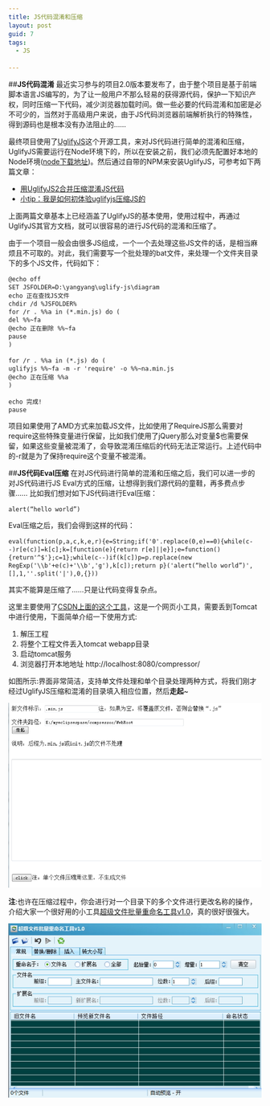 ```yaml
---
title: JS代码混淆和压缩
layout: post
guid: 7
tags:
  - JS
   
---
```



##**JS代码混淆**
最近实习参与的项目2.0版本要发布了，由于整个项目是基于前端脚本语言JS编写的，为了让一般用户不那么轻易的获得源代码，保护一下知识产权，同时压缩一下代码，减少浏览器加载时间。做一些必要的代码混淆和加密是必不可少的，当然对于高级用户来说，由于JS代码浏览器前端解析执行的特殊性，得到源码也是根本没有办法阻止的……

最终项目使用了[UglifyJS](https://github.com/mishoo/UglifyJS2)这个开源工具，来对JS代码进行简单的混淆和压缩，UglifyJS需要运行在Node环境下的，所以在安装之前，我们必须先配置好本地的Node环境([node下载地址](http://nodejs.org/))。然后通过自带的NPM来安装UglifyJS，可参考如下两篇文章：

- [用UglifyJS2合并压缩混淆JS代码](http://blog.fens.me/nodejs-uglifyjs2-js/?utm_source=tuicool)
- [小tip：我是如何初体验uglifyjs压缩JS的](http://www.zhangxinxu.com/wordpress/2013/01/uglifyjs-compress-js/)

上面两篇文章基本上已经涵盖了UglifyJS的基本使用，使用过程中，再通过UglifyJS其官方文档，就可以很容易的进行JS代码的混淆和压缩了。

由于一个项目一般会由很多JS组成，一个一个去处理这些JS文件的话，是相当麻烦且不可取的。对此，我们需要写一个批处理的bat文件，来处理一个文件夹目录下的多个JS文件，代码如下：

    @echo off
    SET JSFOLDER=D:\yangyang\uglify-js\diagram
    echo 正在查找JS文件
    chdir /d %JSFOLDER%
    for /r . %%a in (*.min.js) do (
    del %%~fa
    @echo 正在删除 %%~fa
    pause
    )
    
    for /r . %%a in (*.js) do (
    uglifyjs %%~fa -m -r 'require' -o %%~na.min.js
    @echo 正在压缩 %%a
    )
    
    echo 完成!
    pause
    
项目如果使用了AMD方式来加载JS文件，比如使用了RequireJS那么需要对require这些特殊变量进行保留，比如我们使用了jQuery那么对变量$也需要保留，如果这些变量被混淆了，会导致混淆压缩后的代码无法正常运行。上述代码中的-r就是为了保持require这个变量不被混淆。


##**JS代码Eval压缩**
在对JS代码进行简单的混淆和压缩之后，我们可以进一步的对JS代码进行JS Eval方式的压缩，让想得到我们源代码的童鞋，再多费点步骤……
比如我们想对如下JS代码进行Eval压缩：

    alert(“hello world”)
    
Eval压缩之后，我们会得到这样的代码：

    eval(function(p,a,c,k,e,r){e=String;if('0'.replace(0,e)==0){while(c--)r[e(c)]=k[c];k=[function(e){return r[e]||e}];e=function(){return'^$'};c=1};while(c--)if(k[c])p=p.replace(new RegExp('\\b'+e(c)+'\\b','g'),k[c]);return p}('alert(“hello world”)',[],1,''.split('|'),0,{}))
    
其实不能算是压缩了……只是让代码变得复杂点。

这里主要使用了[CSDN上面的这个工具](http://download.csdn.net/detail/vni2007/7319903)，这是一个网页小工具，需要丢到Tomcat中进行使用，下面简单介绍一下使用方式:

 1. 解压工程
 2. 将整个工程文件丢入tomcat webapp目录
 3. 启动tomcat服务
 4. 浏览器打开本地地址 http://localhost:8080/compressor/


如图所示:界面非常简洁，支持单文件处理和单个目录处理两种方式，将我们刚才经过UglifyJS压缩和混淆的目录填入相应位置，然后**走起**~

![eval压缩](/media/files/2014/08/05/2.jpg)

**注**:也许在压缩过程中，你会进行对一个目录下的多个文件进行更改名称的操作，介绍大家一个很好用的小工具[超级文件批量重命名工具v1.0](http://www.downxia.com/downinfo/42695.html)，真的很好很强大。

![小工具](/media/files/2014/08/05/3.jpg)
